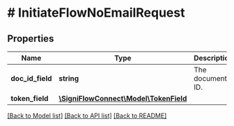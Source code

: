 # # InitiateFlowNoEmailRequest

## Properties

Name | Type | Description | Notes
------------ | ------------- | ------------- | -------------
**doc_id_field** | **string** | The document ID. |
**token_field** | [**\SigniFlowConnect\Model\TokenField**](TokenField.md) |  |

[[Back to Model list]](../../README.md#models) [[Back to API list]](../../README.md#endpoints) [[Back to README]](../../README.md)
